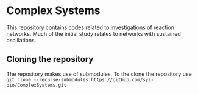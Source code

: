 # Complex Systems
This repository contains codes related to investigations of reaction networks. Much of the initial study relates to networks with sustained oscillations.

## Cloning the repository
The repository makes use of submodules. To the clone the repository use ``git clone --recurse-submodules https://github.com/sys-bio/ComplexSystems.git``
